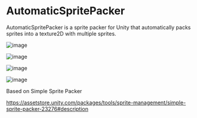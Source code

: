 # AutomaticSpritePacker
 AutomaticSpritePacker is a sprite packer for Unity that automatically packs sprites into a texture2D with multiple sprites.


![image](https://github.com/AldeRoberge/AutomaticSpritePacker/assets/4276275/50f0b13b-d113-46bc-9e1f-a3f3d070fc03)


![image](https://github.com/AldeRoberge/AutomaticSpritePacker/assets/4276275/b2e38479-6740-485b-b848-d39a8eb28dd0)


![image](https://github.com/AldeRoberge/AutomaticSpritePacker/assets/4276275/5906290e-5ba8-4825-b0cd-9a281c9ac4ff)


![image](https://github.com/AldeRoberge/AutomaticSpritePacker/assets/4276275/1c1f3f73-2de9-4c59-a22b-16ff2733d51f)


Based on Simple Sprite Packer

https://assetstore.unity.com/packages/tools/sprite-management/simple-sprite-packer-23276#description

